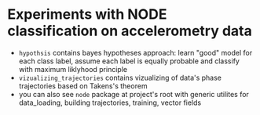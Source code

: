 # Experiments with NODE classification on accelerometry data

- `hypothsis` contains bayes hypotheses approach: learn "good" model for each class label, assume each label is equally probable and classify with maximum liklyhood principle
- `vizualizing_trajectories` contains vizualizing of data's phase trajectories based on Takens's theorem
- you can also see `node` package at project's root with generic utilites for data_loading, building trajectories, training, vector fields